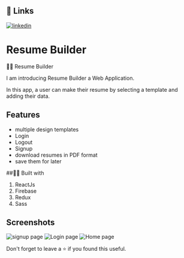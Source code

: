 ## 🔗 Links
[![linkedin](https://img.shields.io/badge/linkedin-0A66C2?style=for-the-badge&logo=linkedin&logoColor=white)](https://www.linkedin.com/in/rahul-parmar-consultant/)


# Resume Builder
📄📄 Resume Builder

I am introducing Resume Builder a Web Application.

In this app, a user can make their resume by selecting a template and adding their data.

## Features

- multiple design templates
- Login 
- Logout
-  Signup
- download resumes in PDF format
-  save them for later


##👨‍💻 Built with

1. ReactJs
2. Firebase
3. Redux
4. Sass

## Screenshots

![signup page](https://user-images.githubusercontent.com/64955243/203927052-af88fb51-df46-49fc-aa55-b265d5b87d8f.png)
![Login page](https://user-images.githubusercontent.com/64955243/203927083-00342837-179e-4199-b922-b46f87324596.png)
![Home page](https://user-images.githubusercontent.com/64955243/203927104-83458ba3-ce58-4ba1-b4f4-48e3c307f8cf.png)
<!-- https://user-images.githubusercontent.com/64955243/200680500-793c3b04-e31f-4d06-8f66-fb00def065ee.mp4 -->




Don't forget to leave a ⭐ if you found this useful.
